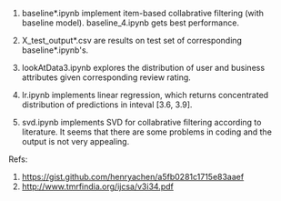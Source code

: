 1. baseline*.ipynb implement item-based collabrative filtering (with baseline model). baseline_4.ipynb gets best performance.

2. X_test_output*.csv are results on test set of corresponding baseline*.ipynb's.

3. lookAtData3.ipynb explores the distribution of user and business attributes given corresponding review rating.

4. lr.ipynb implements linear regression, which returns concentrated distribution of predictions in inteval [3.6, 3.9].

5. svd.ipynb implements SVD for collabrative filtering according to literature. It seems that there are some problems in coding and the output is not very appealing.

Refs:
1. https://gist.github.com/henryachen/a5fb0281c1715e83aaef
2. http://www.tmrfindia.org/ijcsa/v3i34.pdf

